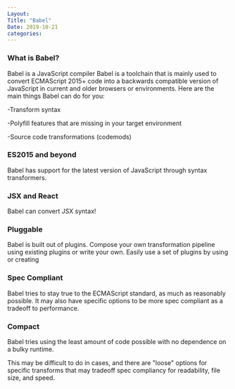 ```yaml
---
Layout:
Title: "Babel"
Date: 2019-10-21
categories:
---
```


### What is Babel?

Babel is a JavaScript compiler
Babel is a toolchain that is mainly used to convert ECMAScript 2015+ code into a backwards compatible version of JavaScript in current and older browsers or environments. Here are the main things Babel can do for you:

-Transform syntax

-Polyfill features that are missing in your target environment 

-Source code transformations (codemods)

### ES2015 and beyond
Babel has support for the latest version of JavaScript through syntax transformers.

### JSX and React
Babel can convert JSX syntax! 

### Pluggable
Babel is built out of plugins. Compose your own transformation pipeline using existing plugins or write your own. Easily use a set of plugins by using or creating

### Spec Compliant
Babel tries to stay true to the ECMAScript standard, as much as reasonably possible. It may also have specific options to be more spec compliant as a tradeoff to performance.

### Compact
Babel tries using the least amount of code possible with no dependence on a bulky runtime.

This may be difficult to do in cases, and there are "loose" options for specific transforms that may tradeoff spec compliancy for readability, file size, and speed.